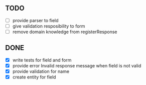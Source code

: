 ## TODO
- [ ] provide parser to field 
- [ ] give validation resposibility to form 
- [ ] remove domain knowledge from registerResponse

## DONE
- [x] write tests for field and form
- [x] provide error Invalid response message when field is not valid
- [x] provide validation for name
- [x] create entity for field
